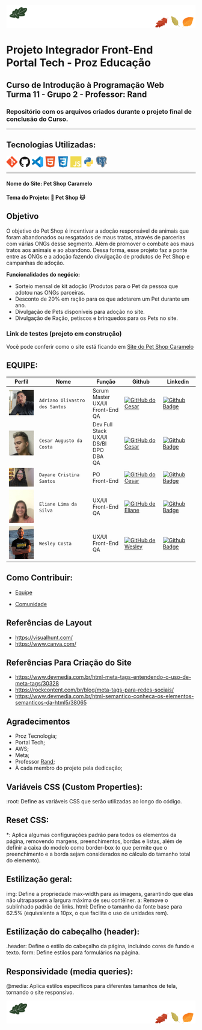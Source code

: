 ![Green Retro Vintage Oak Tree Logo (Capa para Facebook) (1640 × 200 px)](img/markedown/capa_face.png)

# Projeto Integrador Front-End <br> Portal Tech - Proz Educação
## Curso de Introdução à Programação Web <br> Turma 11 - Grupo 2 - Professor: Rand
### Repositório com os arquivos criados durante o projeto final de conclusão do Curso.

---

## **Tecnologias Utilizadas:**

<div style="display: inline_block">
  <img align="center" alt="icone-GIT" height="30" src="https://github.com/devicons/devicon/blob/master/icons/git/git-original.svg">
  <img align="center" alt="icone-GIT-HUB" height="30" src="https://github.com/devicons/devicon/blob/master/icons/github/github-original.svg">
  <img align="center" alt="icone-VS-CODE" height="30" src="https://github.com/devicons/devicon/blob/master/icons/vscode/vscode-original.svg">
  <img align="center" alt="icone-HTML" height="30" src="https://raw.githubusercontent.com/devicons/devicon/master/icons/html5/html5-original.svg">
  <img align="center" alt="icone-CSS" height="30" src="https://raw.githubusercontent.com/devicons/devicon/master/icons/css3/css3-original.svg">
  <img align="center" alt="icone-JS" height="30" src="https://raw.githubusercontent.com/devicons/devicon/master/icons/javascript/javascript-plain.svg">
  <img align="center" alt="icone-Python" height="30" src="https://github.com/devicons/devicon/blob/master/icons/python/python-original.svg">
  <img align="center" alt="icone-SQL" height="30" src="https://github.com/devicons/devicon/blob/master/icons/postgresql/postgresql-original.svg">
  
</div>

---

#### **Nome do Site:** Pet Shop Caramelo 
  
#### **Tema do Projeto:** 🐶 Pet Shop 🐱
  
## Objetivo

O objetivo do Pet Shop é incentivar a adoção responsável de animais que foram abandonados ou resgatados de maus tratos, através de parcerias com várias ONGs desse segmento. Além de promover o combate aos maus tratos aos animais e ao abandono.
Dessa forma, esse projeto faz a ponte entre as ONGs e a adoção fazendo divulgação de produtos de Pet Shop e campanhas de adoção.

**Funcionalidades do negócio:**
* Sorteio mensal de kit adoção (Produtos para o Pet da pessoa que adotou nas ONGs parceiras.
* Desconto de 20% em ração para os que adotarem um Pet durante um ano.
* Divulgação de Pets disponíveis para adoção no site.
* Divulgação de Ração, petiscos e brinquedos para os Pets no site.

### Link de testes (projeto em construção)

Você pode conferir como o site está ficando em [Site do Pet Shop Caramelo](https://cesar-augusto-costa.github.io/projeto_integrador_FRONT_END_proz_turma11_grupo2/)

## **EQUIPE:**

| Perfil | Nome | Função | Github | Linkedin |
| ---------------- | ----- | --------- | --------- | --------- |
| <img width="100" alt="Foto de Perfil do Adriano" src="img/perfil_equipe/perfill_Adriano.jpeg"> | `Adriano Olivastro dos Santos` | Scrum Master <br> UX/UI <br> Front-End <br> QA | <a href="https://github.com/olivastroaos"> <img height="30" alt="GitHub do Cesar" src="https://img.shields.io/badge/-Github-000?style=flat-square&logo=Github&logoColor=white"></a> | [![Github Badge](https://img.shields.io/badge/LinkedIn-0077B5?style=for-the-badge&logo=linkedin&logoColor=white)](https://www.linkedin.com/in/adriano-olivastro-95841561/) |
| <img width="100" alt="Foto de Perfil do Cesar" src="./img/perfil_equipe/perfil_cesar.jpg"> | `Cesar Augusto da Costa` | Dev Full Stack <br> UX/UI <br> DS/BI <br> DPO <br> DBA <br> QA | <a href="https://github.com/cesar-augusto-costa"> <img height="30" alt="GitHub do Cesar" src="https://img.shields.io/badge/-Github-000?style=flat-square&logo=Github&logoColor=white"></a> | [![Github Badge](https://img.shields.io/badge/LinkedIn-0077B5?style=for-the-badge&logo=linkedin&logoColor=white)](https://www.linkedin.com/in/cesar-augusto-costa/) |
| <img width="100" alt="Foto de Perfil da Dayane" src="img/perfil_equipe/perfil_dayane.jpg"> | `Dayane Cristina Santos` | PO <br> Front-End  | <a href="https://github.com/DayaneCristina"> <img height="30" alt="GitHub do Cesar" src="https://img.shields.io/badge/-Github-000?style=flat-square&logo=Github&logoColor=white"></a> | [![Github Badge](https://img.shields.io/badge/LinkedIn-0077B5?style=for-the-badge&logo=linkedin&logoColor=white)](https:https://www.linkedin.com/in/dayane-cristin) |
| <img width="100" alt="Foto de Perfil do Eliane" src="img/perfil_equipe/perfil_eliane.jpeg"> | `Eliane Lima da Silva` | UX/UI <br> Front-End <br> QA | <a href="https://github.com/elimadasilva"> <img height="30" alt="GitHub de Eliane" src="https://img.shields.io/badge/-Github-000?style=flat-square&logo=Github&logoColor=white"></a> | [![Github Badge](https://img.shields.io/badge/LinkedIn-0077B5?style=for-the-badge&logo=linkedin&logoColor=white)](https://www.linkedin.com/in/eliane-lima-programador/) |
| <img width="100" alt="Foto de Perfil do Wesley" src="./img/perfil_equipe/perfil_wesley.jpeg"> | `Wesley Costa` | UX/UI <br> Front-End <br> QA | <a href="https://github.com/Costaswes"> <img height="30" alt="GitHub de Wesley" src="https://img.shields.io/badge/-Github-000?style=flat-square&logo=Github&logoColor=white"></a> | [![Github Badge](https://img.shields.io/badge/LinkedIn-0077B5?style=for-the-badge&logo=linkedin&logoColor=white)](https://www.linkedin.com/in/wesley-costa-5ba683235/) |

## **Como Contribuir:**

* [Equipe](markedown/como_contribuir_equipe.md)

* [Comunidade](markedown/como_contribuir_comunidade.md)

## Referências de Layout
* https://visualhunt.com/
* https://www.canva.com/

## Referências Para Criação do Site
* https://www.devmedia.com.br/html-meta-tags-entendendo-o-uso-de-meta-tags/30328
* https://rockcontent.com/br/blog/meta-tags-para-redes-sociais/
* https://www.devmedia.com.br/html-semantico-conheca-os-elementos-semanticos-da-html5/38065

## Agradecimentos

* Proz Tecnologia;
* Portal Tech;
* AWS;
* Meta;
* Professor [Rand](https://github.com/RandMelville);
* À cada membro do projeto pela dedicação;

## Variáveis CSS (Custom Properties):
:root: Define as variáveis CSS que serão utilizadas ao longo do código.

## Reset CSS:
*: Aplica algumas configurações padrão para todos os elementos da página, removendo margens, preenchimentos, bordas e listas, além de definir a caixa do modelo como border-box (o que permite que o preenchimento e a borda sejam considerados no cálculo do tamanho total do elemento).

## Estilização geral:
img: Define a propriedade max-width para as imagens, garantindo que elas não ultrapassem a largura máxima de seu contêiner.
a: Remove o sublinhado padrão de links.
html: Define o tamanho da fonte base para 62.5% (equivalente a 10px, o que facilita o uso de unidades rem).
## Estilização do cabeçalho (header):
.header: Define o estilo do cabeçalho da página, incluindo cores de fundo e texto.
form: Define estilos para formulários na página.
## Responsividade (media queries):
@media: Aplica estilos específicos para diferentes tamanhos de tela, tornando o site responsivo.

![Green Retro Vintage Oak Tree Logo (Capa para Facebook) (1640 × 200 px)](img/markedown/capa_face.png)

